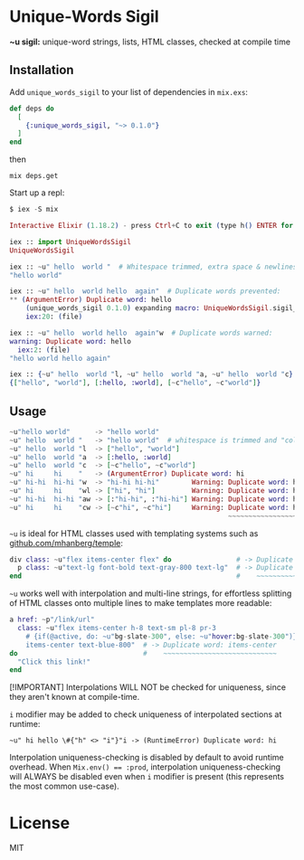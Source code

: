 # Unique-Words Sigil

**~u sigil:** unique-word strings, lists, HTML classes, checked at compile time

## Installation

Add `unique_words_sigil` to your list of dependencies in `mix.exs`:

```elixir
def deps do
  [
    {:unique_words_sigil, "~> 0.1.0"}
  ]
end
```
then
```
mix deps.get
```
Start up a repl:
```elixir
$ iex -S mix

Interactive Elixir (1.18.2) - press Ctrl+C to exit (type h() ENTER for help)

iex :: import UniqueWordsSigil
UniqueWordsSigil

iex :: ~u" hello  world "  # Whitespace trimmed, extra space & newlines ignored:
"hello world"

iex :: ~u" hello  world hello  again"  # Duplicate words prevented:
** (ArgumentError) Duplicate word: hello
    (unique_words_sigil 0.1.0) expanding macro: UniqueWordsSigil.sigil_u/2
    iex:20: (file)

iex :: ~u" hello  world hello  again"w  # Duplicate words warned:
warning: Duplicate word: hello
  iex:2: (file)
"hello world hello again"

iex :: {~u" hello  world "l, ~u" hello  world "a, ~u" hello  world "c}  # Modifiers:
{["hello", "world"], [:hello, :world], [~c"hello", ~c"world"]}
```

## Usage

```elixir
~u"hello world"      -> "hello world"
~u" hello  world "   -> "hello world"  # whitespace is trimmed and "collapsed"
~u" hello  world "l  -> ["hello", "world"]
~u" hello  world "a  -> [:hello, :world]
~u" hello  world "c  -> [~c"hello", ~c"world"]
~u" hi     hi    "   -> (ArgumentError) Duplicate word: hi
~u" hi-hi  hi-hi "w  -> "hi-hi hi-hi"        Warning: Duplicate word: hi-hi
~u" hi     hi    "wl -> ["hi", "hi"]         Warning: Duplicate word: hi
~u" hi-hi  hi-hi "aw -> [:"hi-hi", :"hi-hi"] Warning: Duplicate word: hi-hi
~u" hi     hi    "cw -> [~c"hi", ~c"hi"]     Warning: Duplicate word: hi
                                                      ~~~~~~~~~~~~~~~~~~
```

`~u` is ideal for HTML classes used with templating systems such as [github.com/mhanberg/temple](https://github.com/mhanberg/temple):
```elixir
div class: ~u"flex items-center flex" do                # -> Duplicate word: flex
  p class: ~u"text-lg font-bold text-gray-800 text-lg"  # -> Duplicate word: text-lg
end                                                     #    ~~~~~~~~~~~~~~~~~~~~~~~
```

`~u` works well with interpolation and multi-line strings, for effortless splitting of HTML classes onto multiple lines to make templates more readable:

```elixir
a href: ~p"/link/url"
  class: ~u"flex items-center h-8 text-sm pl-8 pr-3
    # {if(@active, do: ~u"bg-slate-300", else: ~u"hover:bg-slate-300")}
    items-center text-blue-800"  # -> Duplicate word: items-center
do                               #    ~~~~~~~~~~~~~~~~~~~~~~~~~~~~
  "Click this link!"
end
```
[!IMPORTANT]
Interpolations WILL NOT be checked for uniqueness, since they aren't known at compile-time.

`i` modifier may be added to check uniqueness of interpolated sections at runtime:
```
~u" hi hello \#{"h" <> "i"}"i -> (RuntimeError) Duplicate word: hi
```
Interpolation uniqueness-checking is disabled by default to avoid runtime overhead.
When `Mix.env() == :prod`, interpolation uniqueness-checking will ALWAYS be disabled
even when `i` modifier is present (this represents the most common use-case).

# License

MIT

